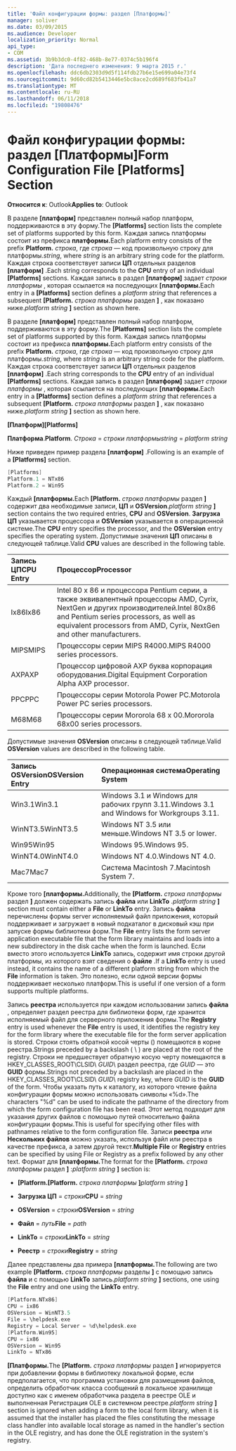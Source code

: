 ```yaml
---
title: 'Файл конфигурации формы: раздел [Платформы]'
manager: soliver
ms.date: 03/09/2015
ms.audience: Developer
localization_priority: Normal
api_type:
- COM
ms.assetid: 3b9b3dc0-4f82-468b-8e77-0374c5b196f4
description: 'Дата последнего изменения: 9 марта 2015 г.'
ms.openlocfilehash: ddc6db2303d9d5f114fdb27b6e15e699a04e73f4
ms.sourcegitcommit: 9d60cd82b5413446e5bc8ace2cd689f683fb41a7
ms.translationtype: MT
ms.contentlocale: ru-RU
ms.lasthandoff: 06/11/2018
ms.locfileid: "19808476"
---
```

# <a name="form-configuration-file-platforms-section"></a><span data-ttu-id="eaf11-103">Файл конфигурации формы: раздел [Платформы]</span><span class="sxs-lookup"><span data-stu-id="eaf11-103">Form Configuration File [Platforms] Section</span></span>

<span data-ttu-id="eaf11-104">**Относится к**: Outlook</span><span class="sxs-lookup"><span data-stu-id="eaf11-104">**Applies to**: Outlook</span></span> 
  
<span data-ttu-id="eaf11-105">В разделе **[платформ]** представлен полный набор платформ, поддерживаются в эту форму.</span><span class="sxs-lookup"><span data-stu-id="eaf11-105">The **[Platforms]** section lists the complete set of platforms supported by this form.</span></span> <span data-ttu-id="eaf11-106">Каждая запись платформы состоит из префикса **платформы.**</span><span class="sxs-lookup"><span data-stu-id="eaf11-106">Each platform entry consists of the prefix **Platform.**</span></span> <span data-ttu-id="eaf11-107">_строка_, где _строка_ — код произвольную строку для платформы.</span><span class="sxs-lookup"><span data-stu-id="eaf11-107">_string_, where  _string_ is an arbitrary string code for the platform.</span></span> <span data-ttu-id="eaf11-108">Каждая строка соответствует записи **ЦП** отдельных разделов **[платформ]** .</span><span class="sxs-lookup"><span data-stu-id="eaf11-108">Each string corresponds to the **CPU** entry of an individual **[Platforms]** sections.</span></span> <span data-ttu-id="eaf11-109">Каждая запись в раздел **[платформ]** задает _строки платформы_ , которая ссылается на последующих **[платформы.**</span><span class="sxs-lookup"><span data-stu-id="eaf11-109">Each entry in a **[Platforms]** section defines a  _platform string_ that references a subsequent **[Platform.**</span></span> <span data-ttu-id="eaf11-110">_строка платформы_ раздел **]** , как показано ниже.</span><span class="sxs-lookup"><span data-stu-id="eaf11-110">_platform string_ **]** section as shown here.</span></span> 
  
<span data-ttu-id="eaf11-111">В разделе **[платформ]** представлен полный набор платформ, поддерживаются в эту форму.</span><span class="sxs-lookup"><span data-stu-id="eaf11-111">The **[Platforms]** section lists the complete set of platforms supported by this form.</span></span> <span data-ttu-id="eaf11-112">Каждая запись платформы состоит из префикса **платформы.**</span><span class="sxs-lookup"><span data-stu-id="eaf11-112">Each platform entry consists of the prefix **Platform.**</span></span> <span data-ttu-id="eaf11-113">_строка_, где _строка_ — код произвольную строку для платформы.</span><span class="sxs-lookup"><span data-stu-id="eaf11-113">_string_, where  _string_ is an arbitrary string code for the platform.</span></span> <span data-ttu-id="eaf11-114">Каждая строка соответствует записи **ЦП** отдельных разделов **[платформ]** .</span><span class="sxs-lookup"><span data-stu-id="eaf11-114">Each string corresponds to the **CPU** entry of an individual **[Platforms]** sections.</span></span> <span data-ttu-id="eaf11-115">Каждая запись в раздел **[платформ]** задает _строки платформы_ , которая ссылается на последующих **[платформы.**</span><span class="sxs-lookup"><span data-stu-id="eaf11-115">Each entry in a **[Platforms]** section defines a  _platform string_ that references a subsequent **[Platform.**</span></span> <span data-ttu-id="eaf11-116">_строка платформы_ раздел **]** , как показано ниже.</span><span class="sxs-lookup"><span data-stu-id="eaf11-116">_platform string_ **]** section as shown here.</span></span> 
  
<span data-ttu-id="eaf11-117">**[Платформ]**</span><span class="sxs-lookup"><span data-stu-id="eaf11-117">**[Platforms]**</span></span>
  
<span data-ttu-id="eaf11-118">**Платформа**.</span><span class="sxs-lookup"><span data-stu-id="eaf11-118">**Platform**.</span></span> <span data-ttu-id="eaf11-119">_Строка_ =  _строки платформы_</span><span class="sxs-lookup"><span data-stu-id="eaf11-119">_string_ =  _platform string_</span></span>
  
<span data-ttu-id="eaf11-120">Ниже приведен пример раздела **[платформ]** .</span><span class="sxs-lookup"><span data-stu-id="eaf11-120">Following is an example of a **[Platforms]** section.</span></span> 
  
```cpp
[Platforms]
Platform.1 = NTx86
Platform.2 = Win95

```

<span data-ttu-id="eaf11-121">Каждый **[платформы.**</span><span class="sxs-lookup"><span data-stu-id="eaf11-121">Each **[Platform.**</span></span> <span data-ttu-id="eaf11-122">_строка платформы_ раздел **]** содержит два необходимые записи, **ЦП** и **OSVersion**.</span><span class="sxs-lookup"><span data-stu-id="eaf11-122">_platform string_ **]** section contains the two required entries, **CPU** and **OSVersion**.</span></span> <span data-ttu-id="eaf11-123">**Загрузка ЦП** указывается процессора и **OSVersion** указывается в операционной системе.</span><span class="sxs-lookup"><span data-stu-id="eaf11-123">The **CPU** entry specifies the processor, and the **OSVersion** entry specifies the operating system.</span></span> <span data-ttu-id="eaf11-124">Допустимые значения **ЦП** описаны в следующей таблице.</span><span class="sxs-lookup"><span data-stu-id="eaf11-124">Valid **CPU** values are described in the following table.</span></span> 
  
|<span data-ttu-id="eaf11-125">**Запись ЦП**</span><span class="sxs-lookup"><span data-stu-id="eaf11-125">**CPU Entry**</span></span>|<span data-ttu-id="eaf11-126">**Процессор**</span><span class="sxs-lookup"><span data-stu-id="eaf11-126">**Processor**</span></span>|
|:-----|:-----|
|<span data-ttu-id="eaf11-127">Ix86</span><span class="sxs-lookup"><span data-stu-id="eaf11-127">Ix86</span></span>  <br/> |<span data-ttu-id="eaf11-128">Intel 80 x 86 и процессора Pentium серии, а также эквивалентный процессоры AMD, Cyrix, NextGen и других производителей.</span><span class="sxs-lookup"><span data-stu-id="eaf11-128">Intel 80x86 and Pentium series processors, as well as equivalent processors from AMD, Cyrix, NextGen and other manufacturers.</span></span>  <br/> |
|<span data-ttu-id="eaf11-129">MIPS</span><span class="sxs-lookup"><span data-stu-id="eaf11-129">MIPS</span></span>  <br/> |<span data-ttu-id="eaf11-130">Процессоры серии MIPS R4000.</span><span class="sxs-lookup"><span data-stu-id="eaf11-130">MIPS R4000 series processors.</span></span>  <br/> |
|<span data-ttu-id="eaf11-131">AXP</span><span class="sxs-lookup"><span data-stu-id="eaf11-131">AXP</span></span>  <br/> |<span data-ttu-id="eaf11-132">Процессор цифровой AXP буква корпорация оборудования.</span><span class="sxs-lookup"><span data-stu-id="eaf11-132">Digital Equipment Corporation Alpha AXP processor.</span></span>  <br/> |
|<span data-ttu-id="eaf11-133">PPC</span><span class="sxs-lookup"><span data-stu-id="eaf11-133">PPC</span></span>  <br/> |<span data-ttu-id="eaf11-134">Процессоры серии Motorola Power PC.</span><span class="sxs-lookup"><span data-stu-id="eaf11-134">Motorola Power PC series processors.</span></span>  <br/> |
|<span data-ttu-id="eaf11-135">M68</span><span class="sxs-lookup"><span data-stu-id="eaf11-135">M68</span></span>  <br/> |<span data-ttu-id="eaf11-136">Процессоры серии Mororola 68 x 00.</span><span class="sxs-lookup"><span data-stu-id="eaf11-136">Mororola 68x00 series processors.</span></span>  <br/> |
   
<span data-ttu-id="eaf11-137">Допустимые значения **OSVersion** описаны в следующей таблице.</span><span class="sxs-lookup"><span data-stu-id="eaf11-137">Valid **OSVersion** values are described in the following table.</span></span> 
  
|<span data-ttu-id="eaf11-138">**Запись OSVersion**</span><span class="sxs-lookup"><span data-stu-id="eaf11-138">**OSVersion Entry**</span></span>|<span data-ttu-id="eaf11-139">**Операционная система**</span><span class="sxs-lookup"><span data-stu-id="eaf11-139">**Operating System**</span></span>|
|:-----|:-----|
|<span data-ttu-id="eaf11-140">Win3.1</span><span class="sxs-lookup"><span data-stu-id="eaf11-140">Win3.1</span></span>  <br/> |<span data-ttu-id="eaf11-141">Windows 3.1 и Windows для рабочих групп 3.11.</span><span class="sxs-lookup"><span data-stu-id="eaf11-141">Windows 3.1 and Windows for Workgroups 3.11.</span></span>  <br/> |
|<span data-ttu-id="eaf11-142">WinNT3.5</span><span class="sxs-lookup"><span data-stu-id="eaf11-142">WinNT3.5</span></span>  <br/> |<span data-ttu-id="eaf11-143">Windows NT 3.5 или меньше.</span><span class="sxs-lookup"><span data-stu-id="eaf11-143">Windows NT 3.5 or lower.</span></span>  <br/> |
|<span data-ttu-id="eaf11-144">Win95</span><span class="sxs-lookup"><span data-stu-id="eaf11-144">Win95</span></span>  <br/> |<span data-ttu-id="eaf11-145">Windows 95.</span><span class="sxs-lookup"><span data-stu-id="eaf11-145">Windows 95.</span></span>  <br/> |
|<span data-ttu-id="eaf11-146">WinNT4.0</span><span class="sxs-lookup"><span data-stu-id="eaf11-146">WinNT4.0</span></span>  <br/> |<span data-ttu-id="eaf11-147">Windows NT 4.0.</span><span class="sxs-lookup"><span data-stu-id="eaf11-147">Windows NT 4.0.</span></span>  <br/> |
|<span data-ttu-id="eaf11-148">Mac7</span><span class="sxs-lookup"><span data-stu-id="eaf11-148">Mac7</span></span>  <br/> |<span data-ttu-id="eaf11-149">Система Macintosh 7.</span><span class="sxs-lookup"><span data-stu-id="eaf11-149">Macintosh System 7.</span></span>  <br/> |
   
<span data-ttu-id="eaf11-150">Кроме того **[платформы.**</span><span class="sxs-lookup"><span data-stu-id="eaf11-150">Additionally, the **[Platform.**</span></span> <span data-ttu-id="eaf11-151">_строка платформы_ раздел **]** должен содержать запись **файла** или **LinkTo** .</span><span class="sxs-lookup"><span data-stu-id="eaf11-151">_platform string_ **]** section must contain either a **File** or **LinkTo** entry.</span></span> <span data-ttu-id="eaf11-152">Запись **файла** перечислены формы server исполняемый файл приложения, который поддерживает и загружает в новый подкаталог в дисковый кэш при запуске формы библиотеки форм.</span><span class="sxs-lookup"><span data-stu-id="eaf11-152">The **File** entry lists the form server application executable file that the form library maintains and loads into a new subdirectory in the disk cache when the form is launched.</span></span> <span data-ttu-id="eaf11-153">Если вместо этого используется **LinkTo** запись, содержит имя строки другой платформы, из которого взят сведения о **файле** .</span><span class="sxs-lookup"><span data-stu-id="eaf11-153">If a **LinkTo** entry is used instead, it contains the name of a different platform string from which the **File** information is taken.</span></span> <span data-ttu-id="eaf11-154">Это полезно, если одной версии формы поддерживает несколько платформ.</span><span class="sxs-lookup"><span data-stu-id="eaf11-154">This is useful if one version of a form supports multiple platforms.</span></span> 
  
<span data-ttu-id="eaf11-155">Запись **реестра** используется при каждом использовании запись **файла** , определяет раздел реестра для библиотеки форм, где хранится исполняемый файл для серверного приложения формы.</span><span class="sxs-lookup"><span data-stu-id="eaf11-155">The **Registry** entry is used whenever the **File** entry is used, it identifies the registry key for the form library where the executable file for the form server application is stored.</span></span> <span data-ttu-id="eaf11-156">Строки стоять обратной косой черты (\) помещаются в корне реестра.</span><span class="sxs-lookup"><span data-stu-id="eaf11-156">Strings preceded by a backslash ( \ ) are placed at the root of the registry.</span></span> <span data-ttu-id="eaf11-157">Строки не предшествует обратную косую черту помещаются в HKEY_CLASSES_ROOT\CLSID\ _GUID_\ раздел реестра, где _GUID_ — это **GUID** формы.</span><span class="sxs-lookup"><span data-stu-id="eaf11-157">Strings not preceded by a backslash are placed in the HKEY_CLASSES_ROOT\CLSID\  _GUID_\ registry key, where  _GUID_ is the **GUID** of the form.</span></span> <span data-ttu-id="eaf11-158">Чтобы указать путь к каталогу, из которого чтение файла конфигурации формы можно использовать символы «%d».</span><span class="sxs-lookup"><span data-stu-id="eaf11-158">The characters "%d" can be used to indicate the pathname of the directory from which the form configuration file has been read.</span></span> <span data-ttu-id="eaf11-159">Этот метод подходит для указания других файлов с помощью путей относительно файла конфигурации формы.</span><span class="sxs-lookup"><span data-stu-id="eaf11-159">This is useful for specifying other files with pathnames relative to the form configuration file.</span></span> <span data-ttu-id="eaf11-160">Записи **реестра** или **Нескольких файлов** можно указать, используя файл или реестра в качестве префикса, а затем другой текст.</span><span class="sxs-lookup"><span data-stu-id="eaf11-160">**Multiple File** or **Registry** entries can be specified by using File or Registry as a prefix followed by any other text.</span></span> <span data-ttu-id="eaf11-161">Формат для **[платформы.**</span><span class="sxs-lookup"><span data-stu-id="eaf11-161">The format for the **[Platform.**</span></span> <span data-ttu-id="eaf11-162">_строка платформы_ раздел **]** :</span><span class="sxs-lookup"><span data-stu-id="eaf11-162">_platform string_ **]** section is:</span></span> 
  
- <span data-ttu-id="eaf11-163">**[Platform.**</span><span class="sxs-lookup"><span data-stu-id="eaf11-163">**[Platform.**</span></span> <span data-ttu-id="eaf11-164">_строка платформы_ **]**</span><span class="sxs-lookup"><span data-stu-id="eaf11-164">_platform string_ **]**</span></span>
    
- <span data-ttu-id="eaf11-165">**Загрузка ЦП** =  _строки_</span><span class="sxs-lookup"><span data-stu-id="eaf11-165">**CPU** =  _string_</span></span>
    
- <span data-ttu-id="eaf11-166">**OSVersion** =  _строки_</span><span class="sxs-lookup"><span data-stu-id="eaf11-166">**OSVersion** =  _string_</span></span>
    
- <span data-ttu-id="eaf11-167">**Файл** =  _путь_</span><span class="sxs-lookup"><span data-stu-id="eaf11-167">**File** =  _path_</span></span>
    
- <span data-ttu-id="eaf11-168">**LinkTo** =  _строки_</span><span class="sxs-lookup"><span data-stu-id="eaf11-168">**LinkTo** =  _string_</span></span>
    
- <span data-ttu-id="eaf11-169">**Реестр** =  _строки_</span><span class="sxs-lookup"><span data-stu-id="eaf11-169">**Registry** =  _string_</span></span>
  
<span data-ttu-id="eaf11-170">Далее представлены два примера **[платформы.**</span><span class="sxs-lookup"><span data-stu-id="eaf11-170">The following are two example **[Platform.**</span></span> <span data-ttu-id="eaf11-171">_строка платформы_ разделы **]** с помощью запись **файла** и с помощью **LinkTo** запись.</span><span class="sxs-lookup"><span data-stu-id="eaf11-171">_platform string_ **]** sections, one using the **File** entry and one using the **LinkTo** entry.</span></span> 
  
```cpp
[Platform.NTx86]
CPU = ix86
OSVersion = WinNT3.5
File = \helpdesk.exe
Registry = Local Server = %d\helpdesk.exe
[Platform.Win95]
CPU = ix86
OSVersion = Win95
LinkTo = NTx86

```

<span data-ttu-id="eaf11-172">**[Платформы.**</span><span class="sxs-lookup"><span data-stu-id="eaf11-172">The **[Platform.**</span></span> <span data-ttu-id="eaf11-173">_строка платформы_ раздел **]** игнорируется при добавлении формы в библиотеку локальной форме, если предполагается, что программа установки для размещения файлов, определить обработчик класса сообщений в локальное хранилище доступно как с именем обработчика раздела в реестре OLE и выполненная Регистрация OLE в системном реестре.</span><span class="sxs-lookup"><span data-stu-id="eaf11-173">_platform string_ **]** section is ignored when adding a form to the local form library, when it is assumed that the installer has placed the files constituting the message class handler into available local storage as named in the handler's section in the OLE registry, and has done the OLE registration in the system's registry.</span></span> 
  

